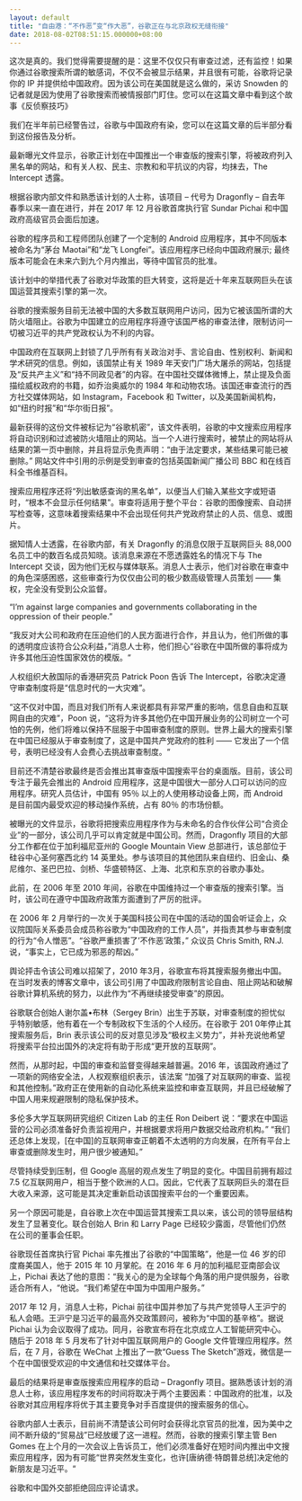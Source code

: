 ```yaml
---
layout: default
title: "自由港：“不作恶”变“作大恶”，谷歌正在与北京政权无缝衔接"
date: 2018-08-02T08:51:15.000000+08:00
---
```


这次是真的。我们觉得需要提醒的是：这里不仅仅只有审查过滤，还有监控！如果你通过谷歌搜索所谓的敏感词，不仅不会被显示结果，并且很有可能，谷歌将记录你的 IP 并提供给中国政府。因为该公司在美国就是这么做的，采访 Snowden 的记者就是因为使用了谷歌搜索而被情报部门盯住。您可以在这篇文章中看到这个故事《反侦察技巧》

我们在半年前已经警告过，谷歌与中国政府有染，您可以在这篇文章的后半部分看到这份报告及分析。

最新曝光文件显示，谷歌正计划在中国推出一个审查版的搜索引擎，将被政府列入黑名单的网站，和有关人权、民主、宗教和和平抗议的内容，均抹去，The Intercept 透露。

根据谷歌内部文件和熟悉该计划的人士称，该项目 – 代号为 Dragonfly – 自去年春季以来一直在进行，并在 2017 年 12 月谷歌首席执行官 Sundar Pichai 和中国政府高级官员会面后加速。

谷歌的程序员和工程师团队创建了一个定制的 Android 应用程序，其中不同版本被命名为“茅台 Maotai”和“龙飞 Longfei”。该应用程序已经向中国政府展示;  最终版本可能会在未来六到九个月内推出，等待中国官员的批准。

该计划中的举措代表了谷歌对华政策的巨大转变，这将是近十年来互联网巨头在该国运营其搜索引擎的第一次。

谷歌的搜索服务目前无法被中国的大多数互联网用户访问，因为它被该国所谓的大防火墙阻止。谷歌为中国建立的应用程序将遵守该国严格的审查法律，限制访问一切被习近平的共产党政权认为不利的内容。

中国政府在互联网上封锁了几乎所有有关政治对手、言论自由、性别权利、新闻和学术研究的信息。例如，该国禁止有关 1989 年天安门广场大屠杀的网站，包括提及“反共产主义”和“持不同政见者”的内容。在中国社交媒体微博上，禁止提及负面描绘威权政府的书籍，如乔治奥威尔的 1984 年和动物农场。该国还审查流行的西方社交媒体网站，如 Instagram，Facebook 和 Twitter，以及美国新闻机构，如“纽约时报”和“华尔街日报”。

最新获得的这份文件被标记为“谷歌机密”，该文件表明，谷歌的中文搜索应用程序将自动识别和过滤被防火墙阻止的网站。当一个人进行搜索时，被禁止的网站将从结果的第一页中删除，并且将显示免责声明：“由于法定要求，某些结果可能已被删除。” 网站文件中引用的示例是受到审查的包括英国新闻广播公司 BBC 和在线百科全书维基百科。

搜索应用程序还将“列出敏感查询的黑名单”，以便当人们输入某些文字或短语时，“根本不会显示任何结果”。审查将适用于整个平台：谷歌的图像搜索、自动拼写检查等，这意味着搜索结果中不会出现任何共产党政府禁止的人员、信息、或图片。

据知情人士透露，在谷歌内部，有关 Dragonfly 的消息仅限于互联网巨头 88,000 名员工中的数百名成员知晓。该消息来源在不愿透露姓名的情况下与 The Intercept 交谈，因为他们无权与媒体联系。消息人士表示，他们对谷歌在审查中的角色深感困惑，这些审查行为仅仅由公司的极少数高级管理人员策划 —— 集权，完全没有受到公众监督。

“I’m against large companies and governments collaborating in the oppression of their people.”

“我反对大公司和政府在压迫他们的人民方面进行合作，并且认为，他们所做的事的透明度应该符合公众利益，”消息人士称，他们担心“谷歌在中国所做的事将成为许多其他压迫性国家效仿的模版。“

人权组织大赦国际的香港研究员 Patrick Poon 告诉 The Intercept，谷歌决定遵守审查制度将是“信息时代的一大灾难”。

“这不仅对中国，而且对我们所有人来说都具有非常严重的影响，信息自由和互联网自由的灾难”，Poon 说，“这将为许多其他仍在中国开展业务的公司树立一个可怕的先例，他们将难以保持不屈服于中国审查制度的原则。世界上最大的搜索引擎在中国已经服从于审查制度了，这是中国共产党政府的胜利 —— 它发出了一个信号，表明已经没有人会费心去挑战审查制度。“

目前还不清楚谷歌最终是否会推出其审查版中国搜索平台的桌面版。目前，该公司专注于最先会推出的 Android 应用程序，这是中国很大一部分人口可以访问的应用程序。研究人员估计，中国有 95％ 以上的人使用移动设备上网，而 Android 是目前国内最受欢迎的移动操作系统，占有 80％ 的市场份额。

被曝光的文件显示，谷歌将把搜索应用程序作为与未命名的合作伙伴公司“合资企业”的一部分，该公司几乎可以肯定就是中国公司。然而，Dragonfly 项目的大部分工作都在位于加利福尼亚州的 Google Mountain View 总部进行，该总部位于硅谷中心圣何塞西北约 14 英里处。参与该项目的其他团队来自纽约、旧金山、桑尼维尔、圣巴巴拉、剑桥、华盛顿特区、上海、北京和东京的谷歌办事处。

此前，在 2006 年至 2010 年间，谷歌在中国维持过一个审查版的搜索引擎。当时，该公司在遵守中国政府政策方面遭到了严厉的批评。

在 2006 年 2 月举行的一次关于美国科技公司在中国的活动的国会听证会上，众议院国际关系委员会成员称谷歌为“中国政府的工作人员”，并指责其参与审查制度的行为“令人憎恶”。“谷歌严重损害了’不作恶’政策，” 众议员 Chris Smith, RN.J.说，“事实上，它已成为邪恶的帮凶。”

舆论抨击令该公司难以招架了，2010 年3月，谷歌宣布将其搜索服务撤出中国。在当时发表的博客文章中，该公司引用了中国政府限制言论自由、阻止网站和破解谷歌计算机系统的努力，以此作为“不再继续接受审查”的原因。

谷歌联合创始人谢尔盖•布林（Sergey Brin）出生于苏联，对审查制度的担忧似乎特别敏感，他有着在一个专制政权下生活的个人经历。在谷歌于 201 0年停止其搜索服务后，Brin 表示该公司的反对意见涉及“极权主义势力”，并补充说他希望将搜索平台拉出国外的决定将有助于形成“更开放的互联网”。

然而，从那时起，中国的审查和监督变得越来越普遍。2016 年，该国政府通过了一项新的网络安全法，人权观察组织表示，该法案 “加强了对互联网的审查、监视和其他控制。”政府正在使用新的自动化系统来监控和审查互联网，并且已经破解了中国人用来规避限制的隐私保护技术。

多伦多大学互联网研究组织 Citizen Lab 的主任 Ron Deibert 说：“要求在中国运营的公司必须准备好负责监视用户，并根据要求将用户数据交给政府机构。” “我们还总体上发现，[在中国]的互联网审查正朝着不太透明的方向发展，在所有平台上审查或删除发生时，用户很少被通知。”

尽管持续受到压制，但 Google 高层的观点发生了明显的变化。中国目前拥有超过 7.5 亿互联网用户，相当于整个欧洲的人口。因此，它代表了互联网巨头的潜在巨大收入来源，这可能是其决定重新启动该国搜索平台的一个重要因素。

另一个原因可能是，自谷歌上次在中国运营其搜索工具以来，该公司的领导层结构发生了显著变化。联合创始人 Brin 和 Larry Page 已经较少露面，尽管他们仍然在公司的董事会任职。

谷歌现任首席执行官 Pichai 率先推出了谷歌的“中国策略”，他是一位 46 岁的印度裔美国人，他于 2015 年 10 月掌舵。在 2016 年 6 月的加利福尼亚南部会议上，Pichai 表达了他的意图：“我关心的是为全球每个角落的用户提供服务，谷歌适合所有人，“他说。“我们希望在中国为中国用户服务。”

2017 年 12 月，消息人士称，Pichai 前往中国并参加了与共产党领导人王沪宁的私人会晤。王沪宁是习近平的最高外交政策顾问，被称为“中国的基辛格”。据说 Pichai 认为会议取得了成功。同月，谷歌宣布将在北京成立人工智能研究中心。随后于 2018 年 5 月发布了针对中国互联网用户的 Google 文件管理应用程序。然后，在 7 月，谷歌在 WeChat 上推出了一款“Guess The Sketch”游戏，微信是一个在中国很受欢迎的中文通信和社交媒体平台。

最后的结果将是审查版搜索应用程序的启动 – Dragonfly 项目。据熟悉该计划的消息人士称，该应用程序发布的时间将取决于两个主要因素：中国政府的批准，以及谷歌对其应用程序将优于其主要竞争对手百度提供的搜索服务的信心。

谷歌内部人士表示，目前尚不清楚该公司何时会获得北京官员的批准，因为美中之间不断升级的“贸易战”已经放缓了这一进程。然而，谷歌的搜索引擎主管 Ben Gomes 在上个月的一次会议上告诉员工，他们必须准备好在短时间内推出中文搜索应用程序，因为有可能“世界突然发生变化，也许[唐纳德·特朗普总统]决定他的新朋友是习近平。“

谷歌和中国外交部拒绝回应评论请求。

